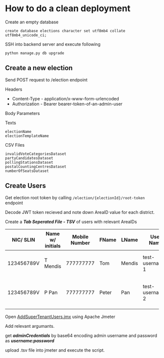 # How to do a clean deployment

Create an empty database

`create database elections character set utf8mb4 collate utf8mb4_unicode_ci;`

SSH into backend server and execute following

`python manage.py db upgrade`

## Create a new election

Send POST request to /election endpoint

Headers

  * Content-Type - application/x-www-form-urlencoded
  * Authorization - Bearer bearer-token-of-an-admin-user

Body Parameters

  Texts

    electionName
    electionTemplateName

  CSV Files

    invalidVoteCategoriesDataset
    partyCandidatesDataset
    pollingStationsDataset
    postalCountingCentresDataset
    numberOfSeatsDataset

## Create Users

Get election root token by calling `/election/{electionId}/root-token` endpoint

Decode JWT token recieved and note down AreaID value for each district.

Create a ***Tab Seperated File - TSV***  of users with relevant AreaIDs

|NIC/ SLIN | Name w/ initials |	Mobile Number|	FName |	LName |	User Name |	Password  |	otpBackupCodes  |	role  |	area_assign_data_editor |	area_assign_admin |	area_assign_pol_div_rep_view  |	area_assign_pol_div_rep_verf  |	area_assign_elc_dis_rep_view  |	area_assign_elc_dis_rep_verf  |	area_assign_nat_dis_rep_view  |	area_assign_nat_dis_rep_verf  |	area_assign_ec_leadership |	Areas |	Role Description  |
| -------- | ---------------- | -----------  |  ----- | ----- | --------- | --------  |  -------------- | ----  | ----------------------- | ----------------- | ----------------------------  |  -------------------------- |  ---------------------------- |  ---------------------------- |  ---------------------------- |  ---------------------------- |  -------------------------  | ----- | ----------------  |
|123456789V| T Mendis |	777777777 |	Tom |	Mendis  |	test-username-1 |	test-password-1  |	177078, 172208  |	tab_data_editor |	[{'areaId':121212,'areaName':'Colombo'}] | | | | | | | | |	Colombo |	Data Editor & Verifier for Colombo  |
|123456789V |P Pan |	777777777 |	Peter |	Pan  |	test-username-2 |	test-password-2  |	186804, 124068  |	tab_pol_div_rep_view | | |  [{'areaId':121212,'areaName':'Colombo'}] | | | | | | |	Colombo |	Polling Division Report Viewer for Colombo  |


Open [AddSuperTenantUsers.jmx](AddSuperTenantUsers.jmx) using Apache Jmeter

Add relevant argumants.

get ***adminCredentials*** by base64 encoding admin username and password as ***username:password***

upload .tsv file into jmeter and execute the script.